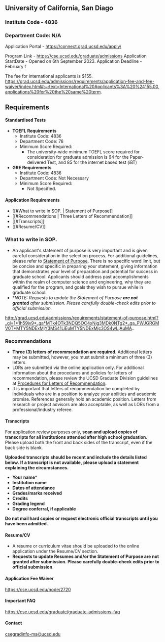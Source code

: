 ## University of California, San Diago

### Institute Code - 4836
### Department Code: N/A

Application Portal - https://connect.grad.ucsd.edu/apply/

Program Link - https://cse.ucsd.edu/graduate/admissions
Application StartDate - Opened on 6th September 2023.
Application Deadline - February 1

The fee for international applicants is $155.
https://grad.ucsd.edu/admissions/requirements/application-fee-and-fee-waiver/index.html#:~:text=International%20Applicants%3A%20%24155.00,applications%20for%20the%20same%20term.

## Requirements

#### Standardised Tests

- **TOEFL Requirements**
	- Institute Code: 4836
	- Department Code: 78
	- Minimum Score Required:
	    - The university-wide minimum TOEFL score required for consideration for graduate admission is 64 for the Paper-delivered Test, and 85 for the internet based test (iBT)
- **GRE Requirements**
	- Institute Code: 4836
	- Department Code: Not Necessary
	- Minimum Score Required:
		- Not Specified.



#### Application Requirements
- [[#What to write in SOP. | Statement of Purpose]]
- [[#Recommendations | Three Letters of Recommendation]]
- [[#Transcripts]]
- [[#Resume/CV]]



### What to write in SOP.

- An applicant's statement of purpose is very important and is given careful consideration in the selection process. For additional guidelines, please refer to [Statement of Purpose](http://grad.ucsd.edu/admissions/requirements/statement-of-purpose.html). There is no specific word limit, but be concise and specific in preparing your statement, giving information that demonstrates your level of preparation and potential for success in graduate school. Applicants should address past accomplishments within the realm of computer science and engineering, why they are qualified for the program, and goals they wish to pursue while in graduate school.
- **NOTE: Requests to update the Statement of Purpose ***are not granted** after submission. Please carefully double-check edits prior to official submission.**


http://grad.ucsd.edu/admissions/requirements/statement-of-purpose.html?_gl=1*1h59jv9*_ga*MTk4OTk3NDQ5OC4xNjg3MDk0NTg2*_ga_PWJGRGMV0T*MTY5NDExMjY3MS41LjEuMTY5NDExMjc3OS4wLjAuMA..

### Recommendations

- **Three (3) letters of recommendation are required**. Additional letters may be submitted, however, you must submit a minimum of three (3) letters.
- LORs are submitted via the online application only. For additional information about the procedures and policies for letters of recommendation, please review the UCSD Graduate Division guidelines at [Procedures for Letters of Recommendation](https://grad.ucsd.edu/admissions/admission-faq/faq-letters-of-recommendation.html).
- It is important that letters of recommendation be completed by individuals who are in a position to analyze your abilities and academic promise. References generally hold an academic position. Letters from research or project advisors are also acceptable, as well as LORs from a professional/industry referee.


#### Transcripts
For application review purposes only, **scan and upload copies of transcripts for all institutions attended after high school graduation**. Please upload both the front and back sides of the transcript, even if the back side is blank. 

**Uploaded transcripts should be recent and include the details listed below.** ******************If a transcript is not available,****************** **please upload a statement explaining the circumstances.**

- **Your name***
- **Institution name**
- **Dates of attendance**
- **Grades/marks received**
- **Credits**
- **Grading legend**
- **Degree conferral, if applicable**

**Do not mail hard copies or request electronic official transcripts until you have been admitted.**

#### Resume/CV
- A resume or curriculum vitae should be uploaded to the online application under the Resume/CV section.
- **Requests to update Resumes and/or the Statement of Purpose are not granted after submission. Please carefully double-check edits prior to official submission.**



#### Application Fee Waiver

https://cse.ucsd.edu/node/2720

#### Important FAQ
https://cse.ucsd.edu/graduate/graduate-admissions-faq

#### Contact
csegradinfo-ms@ucsd.edu
